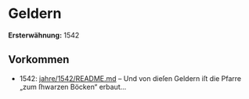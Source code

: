 # Geldern

**Ersterwähnung:** 1542

## Vorkommen
- 1542: [jahre/1542/README.md](../jahre/1542/README.md) – Und von dieſen
Geldern iſt die Pfarre „zum ſhwarzen Böcken“ erbaut...
